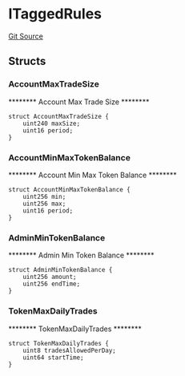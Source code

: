 # ITaggedRules
[Git Source](https://github.com/thrackle-io/tron/blob/f7f6e3590faaa9c8f0fe0115492201b8f8dd1711/src/protocol/economic/ruleProcessor/RuleDataInterfaces.sol)


## Structs
### AccountMaxTradeSize
******** Account Max Trade Size ********


```solidity
struct AccountMaxTradeSize {
    uint240 maxSize;
    uint16 period;
}
```

### AccountMinMaxTokenBalance
******** Account Min Max Token Balance ********


```solidity
struct AccountMinMaxTokenBalance {
    uint256 min;
    uint256 max;
    uint16 period;
}
```

### AdminMinTokenBalance
******** Admin Min Token Balance ********


```solidity
struct AdminMinTokenBalance {
    uint256 amount;
    uint256 endTime;
}
```

### TokenMaxDailyTrades
******** TokenMaxDailyTrades ********


```solidity
struct TokenMaxDailyTrades {
    uint8 tradesAllowedPerDay;
    uint64 startTime;
}
```

